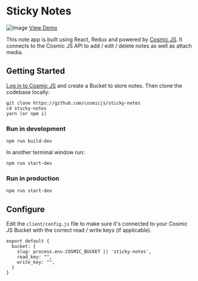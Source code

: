 # Sticky Notes
![Image](https://cosmicjs.com/uploads/ab94dae0-86a3-11e7-9e71-f38c5011d624-sticky-notes-1.png)
[View Demo](https://cosmicjs.com)

This note app is built using React, Redux and powered by [Cosmic JS](https://cosmicjs.com).  It connects to the Cosmic JS API to add / edit / delete notes as well as attach media.

## Getting Started
[Log in to Cosmic JS](https://cosmicjs.com) and create a Bucket to store notes.  Then clone the codebase locally:
```
git clone https://github.com/cosmicjs/sticky-notes
cd sticky-notes
yarn (or npm i)
```
### Run in development
```
npm run build-dev
```
In another terminal window run:
```
npm run start-dev
```
### Run in production
```
npm run start-dev
```
## Configure
Edit the `client/config.js` file to make sure it's connected to your Cosmic JS Bucket with the correct read / write keys (if applicable).
```
export default {
  bucket: {
    slug: process.env.COSMIC_BUCKET || 'sticky-notes',
    read_key: "",
    write_key: "",
  }
}
```
